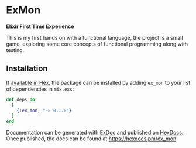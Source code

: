 # ExMon

**Elixir First Time Experience**

This is my first hands on with a functional language, the project is a small game, exploring some core concepts of functional programming along with testing.

## Installation

If [available in Hex](https://hex.pm/docs/publish), the package can be installed
by adding `ex_mon` to your list of dependencies in `mix.exs`:

```elixir
def deps do
  [
    {:ex_mon, "~> 0.1.0"}
  ]
end
```

Documentation can be generated with [ExDoc](https://github.com/elixir-lang/ex_doc)
and published on [HexDocs](https://hexdocs.pm). Once published, the docs can
be found at <https://hexdocs.pm/ex_mon>.

